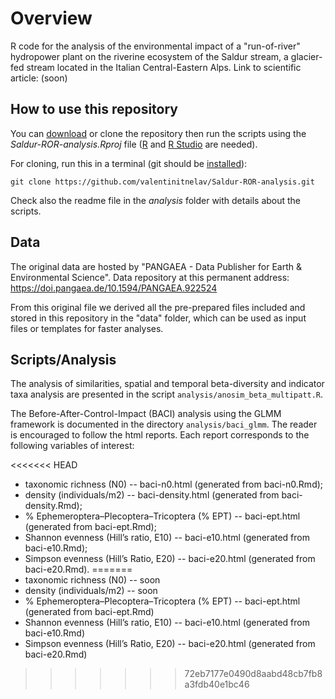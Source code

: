 # Overview

R code for the analysis of the environmental impact of a "run-of-river" hydropower plant on the riverine ecosystem of the Saldur stream, a glacier-fed stream located in the Italian Central-Eastern Alps. Link to scientific article: (soon)

## How to use this repository

You can [download][1] or clone the repository then run the scripts using the *Saldur-ROR-analysis.Rproj* file ([R][2] and [R Studio][3] are needed).

For cloning, run this in a terminal (git should be [installed][4]):

```
git clone https://github.com/valentinitnelav/Saldur-ROR-analysis.git
```

Check also the readme file in the *analysis* folder with details about the scripts.

[1]: https://github.com/valentinitnelav/Saldur-ROR-analysis/archive/main.zip
[2]: https://www.r-project.org/
[3]: https://www.rstudio.com/products/rstudio/download/
[4]: https://git-scm.com/downloads

## Data

The original data are hosted by "PANGAEA - Data Publisher for Earth & Environmental Science".
Data repository at this permanent address: https://doi.pangaea.de/10.1594/PANGAEA.922524

From this original file we derived all the pre-prepared files included and stored in this repository in the "data" folder, which can be used as input files or templates for faster analyses. 

## Scripts/Analysis

The analysis of similarities, spatial and temporal beta-diversity and indicator taxa analysis are presented in the script `analysis/anosim_beta_multipatt.R`.

The Before-After-Control-Impact (BACI) analysis using the GLMM framework is documented in the directory `analysis/baci_glmm`. The reader is encouraged to follow the html reports. Each report corresponds to the following variables of interest:

<<<<<<< HEAD
- taxonomic richness (N0) -- baci-n0.html (generated from baci-n0.Rmd);
- density (individuals/m2) -- baci-density.html (generated from baci-density.Rmd);
- % Ephemeroptera–Plecoptera–Tricoptera (% EPT) -- baci-ept.html (generated from baci-ept.Rmd);
- Shannon evenness (Hill’s ratio, E10) -- baci-e10.html (generated from baci-e10.Rmd);
- Simpson evenness (Hill’s Ratio, E20) -- baci-e20.html (generated from baci-e20.Rmd).
=======
- taxonomic richness (N0) -- soon
- density (individuals/m2) -- soon
- % Ephemeroptera–Plecoptera–Tricoptera (% EPT) -- baci-ept.html (generated from baci-ept.Rmd)
- Shannon evenness (Hill’s ratio, E10) -- baci-e10.html (generated from baci-e10.Rmd)
- Simpson evenness (Hill’s Ratio, E20) -- baci-e20.html (generated from baci-e20.Rmd)
>>>>>>> 72eb7177e0490d8aabd48cb7fb8a3fdb40e1bc46
